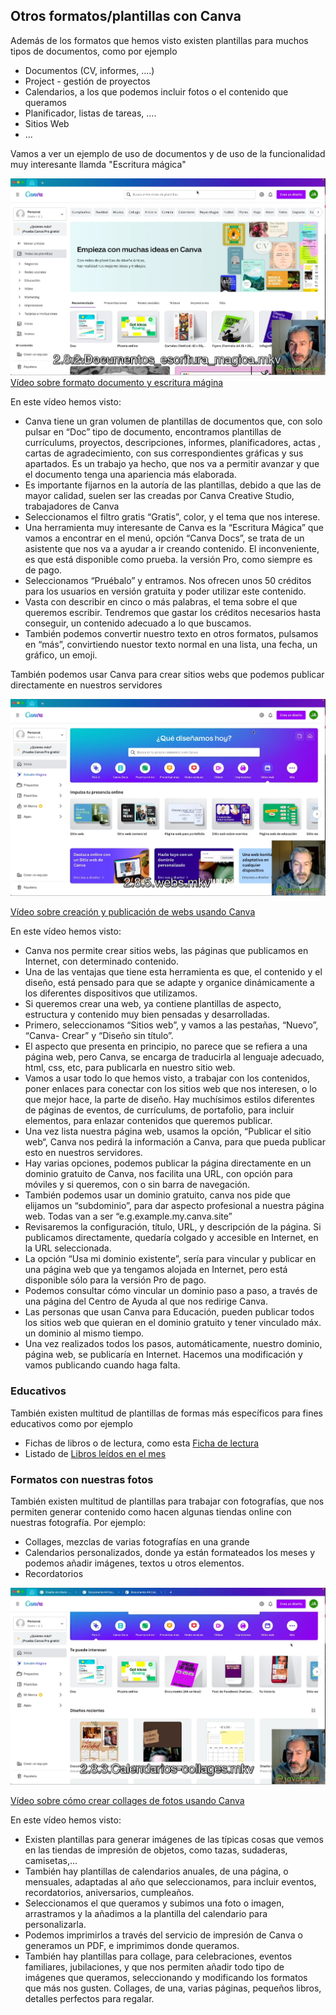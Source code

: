 ## Otros formatos/plantillas con Canva

Además de los formatos que hemos visto existen plantillas para muchos tipos de documentos, como por ejemplo

* Documentos (CV, informes, ....)
* Project - gestión de proyectos
* Calendarios, a los que podemos incluir fotos o el contenido que queramos
* Planificador, listas de tareas, ....
* Sitios Web
* ...

Vamos a ver un ejemplo de uso de documentos y de uso de la funcionalidad muy interesante llamda "Escritura mágica"

[![](./images/portada-2.8.2.documentos-escritura-magica.png)](https://drive.google.com/file/d/1GZjXvi9J3LMeJ59CCueKFoHoh29bIugz/view?usp=sharing)
[Vídeo sobre formato documento y escritura mágina](https://drive.google.com/file/d/1GZjXvi9J3LMeJ59CCueKFoHoh29bIugz/view?usp=sharing)

En este vídeo hemos visto:

* Canva tiene un gran volumen de plantillas de documentos que, con solo pulsar en “Doc” tipo de documento, encontramos plantillas de currículums,  proyectos,  descripciones,  informes, planificadores, actas , cartas de agradecimiento, con sus correspondientes gráficas y sus apartados. Es un trabajo ya hecho, que nos va a permitir avanzar y que el documento tenga una apariencia más  elaborada.
* Es importante fijarnos en la autoría de las plantillas, debido a que las de mayor calidad, suelen ser las creadas por Canva Creative Studio, trabajadores de Canva
* Seleccionamos el filtro gratis “Gratis”, color, y el tema que nos interese.
* Una herramienta muy interesante de Canva es la “Escritura Mágica” que vamos a encontrar en el menú, opción “Canva Docs”, se trata de  un asistente que nos va a ayudar a ir creando contenido. El inconveniente, es que está disponible como prueba. la versión Pro, como siempre es de pago.
* Seleccionamos “Pruébalo” y entramos. Nos ofrecen unos 50 créditos para los usuarios en versión gratuita y poder utilizar este contenido.
* Vasta con describir en cinco o más palabras, el tema sobre el que queremos escribir. Tendremos que gastar los créditos necesarios hasta conseguir, un contenido adecuado a lo que buscamos. 
* También podemos convertir nuestro texto en otros formatos, pulsamos en “más”, convirtiendo nuestor texto normal en una lista, una fecha, un gráfico, un emoji.

También podemos usar Canva para crear sitios webs que podemos publicar directamente en nuestros servidores

[![](./images/portada-2.8.5.webs.png)](https://drive.google.com/file/d/1T9ZAk13O7MIXzNE3ZTfs58YKW7fYJrmN/view?usp=sharing)

[Vídeo sobre creación y publicación de webs usando Canva](https://drive.google.com/file/d/1T9ZAk13O7MIXzNE3ZTfs58YKW7fYJrmN/view?usp=sharing)

En este vídeo hemos visto:

* Canva nos permite crear sitios webs, las páginas que publicamos en Internet, con determinado contenido.
* Una de las ventajas que tiene esta herramienta es que, el contenido y el diseño, está pensado para que se adapte y organice dinámicamente a los diferentes dispositivos que utilizamos.
* Si queremos crear una web, ya contiene plantillas de aspecto, estructura y contenido muy bien pensadas y desarrolladas.
* Primero, seleccionamos “Sitios web”, y vamos a las pestañas, “Nuevo”,  “Canva- Crear” y “Diseño sin título”. 
* El aspecto que presenta en principio, no parece que se refiera a una página web, pero Canva, se encarga de traducirla al lenguaje adecuado, html, css, etc, para publicarla en nuestro sitio web.
* Vamos a usar todo lo que hemos visto, a trabajar con los contenidos, poner enlaces para conectar con los sitios web que nos  interesen, o lo que mejor hace, la parte de diseño. Hay muchísimos estilos diferentes de páginas de eventos, de currículums, de portafolio, para incluir elementos, para enlazar contenidos que queremos publicar. 
* Una vez lista nuestra página web, usamos la opción, “Publicar el sitio web“, Canva nos pedirá  la información a Canva, para que pueda publicar esto en nuestros servidores.
* Hay varias opciones, podemos publicar la página directamente en un dominio gratuito de Canva, nos facilita una URL, con opción  para móviles y si queremos, con o sin barra de navegación. 
* También podemos usar un dominio gratuito, canva nos pide que elijamos un “subdominio”, para dar aspecto profesional a nuestra página web. Todas van a ser  “e.g.example.my.canva.site”
* Revisaremos la configuración, título,  URL, y descripción de la página. Si publicamos directamente, quedaría colgado y accesible en Internet, en la URL seleccionada.
* La opción “Usa mi dominio existente”, sería para vincular y publicar en una página web que ya tengamos alojada en Internet, pero está disponible sólo para la versión Pro de pago.
* Podemos consultar cómo vincular un dominio paso a paso, a través de una página del Centro de Ayuda al que nos redirige Canva.
* Las personas que usan Canva para Educación, pueden publicar todos los sitios web que quieran en el dominio gratuito y tener vinculado máx. un dominio al mismo tiempo.
* Una vez realizados todos los pasos, automáticamente, nuestro dominio, página web, se publicaría en Internet. Hacemos una modificación y vamos publicando cuando haga falta.

### Educativos

También existen multitud de plantillas de formas más específicos para fines educativos como por ejemplo

* Fichas de libros o de lectura, como esta [Ficha de lectura](https://www.canva.com/es_es/plantillas/EAE6VFBGrfQ-documento-a4-informe-resena-de-libros-verde/)
* Listado de [Libros leídos en el mes](https://www.canva.com/es_es/plantillas/EAE6VQK4hFM-documento-a4-informe-lista-de-libros-verde/)


### Formatos con nuestras fotos

También existen multitud de plantillas para trabajar con fotografías, que nos permiten generar contenido como hacen algunas tiendas online con nuestras fotografía. Por ejemplo:

* Collages, mezclas de varias fotografías en una grande
* Calendarios personalizados, donde ya están formateados los meses y podemos añadir imágenes, textos u otros elementos.
* Recordatorios

[![](./images/portada-2.8.3.calendarios-collages.png)](https://drive.google.com/file/d/1zR7dLjfyheBl59qrSp4-eURp_BfdyDQR/view?usp=drivesdk)

[Vídeo sobre cómo crear collages de fotos usando Canva](https://drive.google.com/file/d/1zR7dLjfyheBl59qrSp4-eURp_BfdyDQR/view?usp=drivesdk)

En este vídeo hemos visto:

* Existen plantillas para generar imágenes de las típicas cosas que vemos en las tiendas de impresión de objetos, como tazas, sudaderas, camisetas,...
* También hay plantillas de calendarios anuales, de una página, o mensuales, adaptadas al año que seleccionamos, para incluir eventos, recordatorios, aniversarios, cumpleaños. 
* Seleccionamos el que queramos y subimos una foto o imagen, arrastramos y la añadimos a la plantilla del calendario para personalizarla. 
* Podemos imprimirlos a través del servicio de impresión de Canva o generamos un PDF, e imprimimos donde queramos.
* También hay plantillas para collage, para celebraciones, eventos familiares, jubilaciones, y que nos permiten añadir todo tipo de imágenes que queramos, seleccionando y modificando los formatos  que más nos gusten. Collages, de una, varias páginas, pequeños libros, detalles perfectos para regalar.
